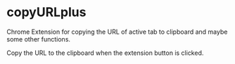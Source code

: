 # copyURLplus
Chrome Extension for copying the URL of active tab to clipboard and maybe some other functions.

Copy the URL to the clipboard when the extension button is clicked.



